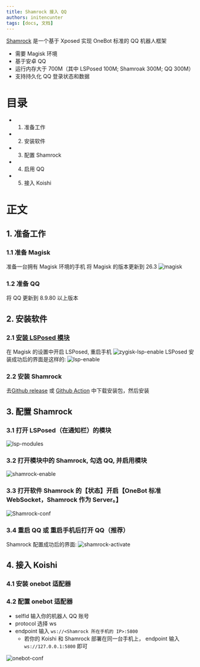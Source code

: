```yaml
---
title: Shamrock 接入 QQ
authors: initencunter
tags: [docs, 文档]
---
```


[Shamrock](https://github.com/linxinrao/Shamrock) 是一个基于 Xposed 实现 OneBot 标准的 QQ 机器人框架

- 需要 Magisk 环境
- 基于安卓 QQ
- 运行内存大于 700M（其中 LSPosed 100M; Shamroak 300M; QQ 300M）
- 支持持久化 QQ 登录状态和数据

# 目录

- 1. 准备工作
- 2. 安装软件
- 3. 配置 Shamrock
- 4. 启用 QQ
- 5. 接入 Koishi

# 正文

## 1. 准备工作

### 1.1 准备 Magisk

准备一台拥有 Magisk 环境的手机 将 Magisk 的版本更新到 26.3
![magisk](./screenshot/magisk.png)

### 1.2 准备 QQ

将 QQ 更新到 8.9.80 以上版本

## 2. 安装软件

### 2.1 [安装 LSPosed 模块](https://magiskcn.com/lsposed-install)

在 Magisk 的设置中开启 LSPosed, 重启手机
![zygisk-lsp-enable](./screenshot/zygisk-lsp-enable.png)
LSPosed 安装成功后的界面是这样的:
![lsp-enable](./screenshot/lsp-enabled.png)

### 2.2 安装 Shamrock

去[Github release](https://github.com/linxinrao/Shamrock/releases) 或 [Github Action](https://github.com/linxinrao/Shamrock/actions?query=event%3Apush) 中下载安装包，然后安装

## 3. 配置 Shamrock

### 3.1 打开 LSPosed（在通知栏）的模块

![lsp-modules](./screenshot/lsp-module.png)

### 3.2 打开模块中的 Shamrock, 勾选 QQ, 并启用模块

![shamrock-enable](./screenshot/shamrock-enable.png)

### 3.3 打开软件 Shamrock 的【状态】开启【OneBot 标准 WebSocket，Shamrock 作为 Server。】

![Shamrock-conf](./screenshot/shamrock-conf.png)

### 3.4 重启 QQ 或 重启手机后打开 QQ（推荐）

Shamrock 配置成功后的界面:
![shamrock-activate](./screenshot/shamrock-activate.png)

## 4. 接入 Koishi

### 4.1 安装 onebot 适配器

### 4.2 配置 onebot 适配器

- selfId 输入你的机器人 QQ 账号
- protocol 选择 ws
- endpoint 输入 `ws://<Shamrock 所在手机的 IP>:5800`
  - 若你的 Koishi 和 Shamrock 部署在同一台手机上， endpoint 输入` ws://127.0.0.1:5800` 即可

![onebot-conf](./screenshot/onebo-conf.png)
